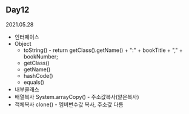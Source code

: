 ## Day12
2021.05.28

- 인터페이스
- Object
  - toString() - return getClass().getName() + ":" + bookTitle + "," + bookNumber;
  - getClass()
  - getName()
  - hashCode()
  - equals()
- 내부클래스
- 배열복사 System.arrayCopy() - 주소값복사(얕은복사)
- 객체복사 clone() - 멤버변수값 복사, 주소값 다름
